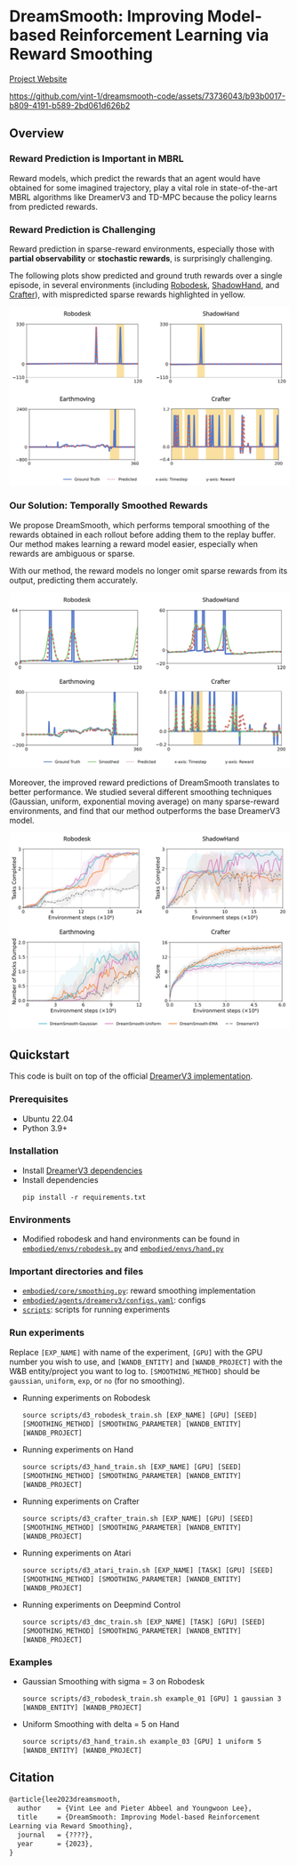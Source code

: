 # DreamSmooth: Improving Model-based Reinforcement Learning via Reward Smoothing
[Project Website](https://vint-1.github.io/dreamsmooth)


https://github.com/vint-1/dreamsmooth-code/assets/73736043/b93b0017-b809-4191-b589-2bd061d626b2


## Overview

### Reward Prediction is Important in MBRL

Reward models, which predict the rewards that an agent would have obtained for some imagined trajectory, play a vital role in state-of-the-art MBRL algorithms like DreamerV3 and TD-MPC because the policy learns from predicted rewards.

### Reward Prediction is Challenging

Reward prediction in sparse-reward environments, especially those with **partial observability** or **stochastic rewards**, is surprisingly challenging.

The following plots show predicted and ground truth rewards over a single episode, in several environments (including [Robodesk](https://github.com/google-research/robodesk), [ShadowHand](https://robotics.farama.org/envs/shadow_dexterous_hand/manipulate_block/), and [Crafter](https://github.com/danijar/crafter)), with mispredicted sparse rewards highlighted in yellow.

![Reward prediction is challenging](/assets/unsmooth_trajectories.png "trajectories for different environments, showing poor reward prediction by dreamerv3")


### Our Solution: Temporally Smoothed Rewards

We propose DreamSmooth, which performs temporal smoothing of the rewards obtained in each rollout before adding them to the replay buffer. Our method makes learning a reward model easier, especially when rewards are ambiguous or sparse.

With our method, the reward models no longer omit sparse rewards from its output, predicting them accurately.

![Dreamsmooth improves reward prediction](/assets/smooth_trajectories.png "trajectories for different environments, showing accurate reward prediction by dreamsmooth")

Moreover, the improved reward predictions of DreamSmooth translates to better performance. We studied several different smoothing techniques (Gaussian, uniform, exponential moving average) on many sparse-reward environments, and find that our method outperforms the base DreamerV3 model.

![Dreamsmooth improves performance](/assets/performance.png "learning curves for different environments, showing dreamsmooth outperforms dreamerv3")

## Quickstart

This code is built on top of the official [DreamerV3 implementation](https://github.com/danijar/embodied/tree/unstable).

### Prerequisites

* Ubuntu 22.04
* Python 3.9+


### Installation
* Install [DreamerV3 dependencies](https://github.com/danijar/dreamerv3)
* Install dependencies
    ```
    pip install -r requirements.txt
    ```

### Environments
* Modified robodesk and hand environments can be found in [`embodied/envs/robodesk.py`](embodied/envs/robodesk.py) and [`embodied/envs/hand.py`](embodied/envs/hand.py)


### Important directories and files
* [`embodied/core/smoothing.py`](embodied/core/smoothing.py): reward smoothing implementation
* [`embodied/agents/dreamerv3/configs.yaml`](embodied/agents/dreamerv3/configs.yaml): configs
* [`scripts`](scripts/): scripts for running experiments


### Run experiments
Replace `[EXP_NAME]` with name of the experiment, `[GPU]` with the GPU number you wish to use, and `[WANDB_ENTITY]` and `[WANDB_PROJECT]` with the W&B entity/project you want to log to. `[SMOOTHING_METHOD]` should be `gaussian`, `uniform`, `exp`, or `no` (for no smoothing).
* Running experiments on Robodesk
    ```
    source scripts/d3_robodesk_train.sh [EXP_NAME] [GPU] [SEED] [SMOOTHING_METHOD] [SMOOTHING_PARAMETER] [WANDB_ENTITY] [WANDB_PROJECT]
    ```

* Running experiments on Hand
    ```
    source scripts/d3_hand_train.sh [EXP_NAME] [GPU] [SEED] [SMOOTHING_METHOD] [SMOOTHING_PARAMETER] [WANDB_ENTITY] [WANDB_PROJECT]
    ```

* Running experiments on Crafter
    ```
    source scripts/d3_crafter_train.sh [EXP_NAME] [GPU] [SEED] [SMOOTHING_METHOD] [SMOOTHING_PARAMETER] [WANDB_ENTITY] [WANDB_PROJECT]
    ```

* Running experiments on Atari
    ```
    source scripts/d3_atari_train.sh [EXP_NAME] [TASK] [GPU] [SEED] [SMOOTHING_METHOD] [SMOOTHING_PARAMETER] [WANDB_ENTITY] [WANDB_PROJECT]
    ```

* Running experiments on Deepmind Control
    ```
    source scripts/d3_dmc_train.sh [EXP_NAME] [TASK] [GPU] [SEED] [SMOOTHING_METHOD] [SMOOTHING_PARAMETER] [WANDB_ENTITY] [WANDB_PROJECT]
    ```

### Examples
* Gaussian Smoothing with sigma = 3 on Robodesk
    ```
    source scripts/d3_robodesk_train.sh example_01 [GPU] 1 gaussian 3 [WANDB_ENTITY] [WANDB_PROJECT]
    ```

* Uniform Smoothing with delta = 5 on Hand
    ```
    source scripts/d3_hand_train.sh example_03 [GPU] 1 uniform 5 [WANDB_ENTITY] [WANDB_PROJECT]
    ```

## Citation

```
@article{lee2023dreamsmooth,
  author    = {Vint Lee and Pieter Abbeel and Youngwoon Lee},
  title     = {DreamSmooth: Improving Model-based Reinforcement Learning via Reward Smoothing},
  journal   = {????},
  year      = {2023},
}
```
